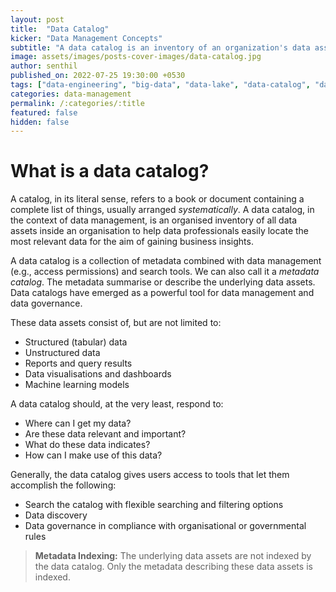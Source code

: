 ```yaml
---
layout: post
title:  "Data Catalog"
kicker: "Data Management Concepts"
subtitle: "A data catalog is an inventory of an organization's data assets that enables rapid and efficient access to the most relevant data."
image: assets/images/posts-cover-images/data-catalog.jpg
author: senthil
published_on: 2022-07-25 19:30:00 +0530
tags: ["data-engineering", "big-data", "data-lake", "data-catalog", "data-inventory"]
categories: data-management
permalink: /:categories/:title
featured: false
hidden: false
---
```


# What is a data catalog?
A catalog, in its literal sense, refers to a book or document containing a complete list of things, usually arranged *systematically*. A data catalog, in the context of data management, is an organised inventory of all data assets inside an organisation to help data professionals easily locate the most relevant data for the aim of gaining business insights.

A data catalog is a collection of metadata combined with data management (e.g., access permissions) and search tools. We can also call it a *metadata catalog*. The metadata summarise or describe the underlying data assets. Data catalogs have emerged as a powerful tool for data management and data governance.

These data assets consist of, but are not limited to:
- Structured (tabular) data
- Unstructured data
- Reports and query results
- Data visualisations and dashboards
- Machine learning models

A data catalog should, at the very least, respond to:
- Where can I get my data?
- Are these data relevant and important?
- What do these data indicates?
- How can I make use of this data?

Generally, the data catalog gives users access to tools that let them accomplish the following:
- Search the catalog with flexible searching and filtering options
- Data discovery
- Data governance in compliance with organisational or governmental rules

> **Metadata Indexing:** The underlying data assets are not indexed by the data catalog. Only the metadata describing these data assets is indexed.
